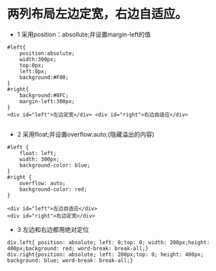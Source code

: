 # 两列布局左边定宽，右边自适应。

* 1 采用position：absollute;并设置margin-left的值

```
#left{
    position:absolute;
    width:300px;
    top:0px;
    left:0px;
    background:#F00;
}
#right{
    background:#0FC;
    margin-left:300px;
}
<div id="left">左边定宽</div> <div id="right">右边自适应</div>


```

* 2 采用float;并设置overflow:auto;(隐藏溢出的内容)

```
#left {
    float: left;
    width: 300px;
    background-color: blue;
}
#right {
    overflow: auto;
    background-color: red;
}

<div id="left">左边自适应</div>
<div id="right">右边定宽</div>
```

* 3 左边和右边都用绝对定位

```
div.left{ position: absolute; left: 0;top: 0; width: 200px;height: 400px;background: red; word-break: break-all;}
div.right{position: absolute; left: 200px;top: 0; height: 400px;  background: blue; word-break: break-all;}
```
